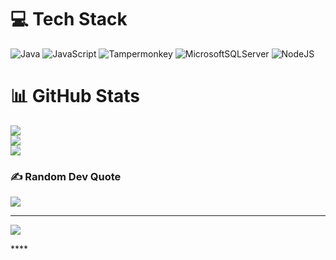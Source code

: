 <!-- # 💫 About Me
🔭 An undergraduate student from University of Caloocan City, majoring Bachelor of Science in Computer Science<br>
-->
# 💻 Tech Stack
![Java](https://img.shields.io/badge/java-%23ED8B00.svg?style=plastic&logo=openjdk&logoColor=white) ![JavaScript](https://img.shields.io/badge/javascript-%23323330.svg?style=plastic&logo=javascript&logoColor=%23F7DF1E) ![Tampermonkey](https://img.shields.io/badge/tampermonkey-%2300485B.svg?style=plastic&logo=tampermonkey&logoColor=white) ![MicrosoftSQLServer](https://img.shields.io/badge/Microsoft%20SQL%20Server-CC2927?style=plastic&logo=microsoft%20sql%20server&logoColor=white) ![NodeJS](https://img.shields.io/badge/node.js-6DA55F?style=plastic&logo=node.js&logoColor=white)
# 📊 GitHub Stats
![](https://github-readme-stats.vercel.app/api?username=99lash&theme=dark&hide_border=false&include_all_commits=true&count_private=false)<br/>
![](https://github-readme-streak-stats.herokuapp.com/?user=99lash&theme=dark&hide_border=false)<br/>
![](https://github-readme-stats.vercel.app/api/top-langs/?username=99lash&theme=dark&hide_border=false&include_all_commits=true&count_private=false&layout=compact)

### ✍️ Random Dev Quote
![](https://quotes-github-readme.vercel.app/api?type=horizontal&theme=light)

---
[![](https://visitcount.itsvg.in/api?id=99lash&icon=0&color=0)](https://visitcount.itsvg.in)

<!-- Proudly created with GPRM ( https://gprm.itsvg.in ) -->****
